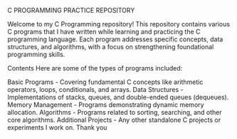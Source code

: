 C PROGRAMMING  PRACTICE  REPOSITORY 


Welcome to my C Programming repository! This repository contains various C programs that I have written while learning and practicing the C programming language. Each program addresses specific concepts, data structures, and algorithms, with a focus on strengthening foundational programming skills.

Contents
Here are some of the types of programs included:

Basic Programs - Covering fundamental C concepts like arithmetic operators, loops, conditionals, and arrays.
Data Structures - Implementations of stacks, queues, and double-ended queues (dequeues).
Memory Management - Programs demonstrating dynamic memory allocation.
Algorithms - Programs related to sorting, searching, and other core algorithms.
Additional Projects - Any other standalone C projects or experiments I work on.
Thank you 

